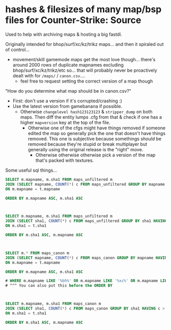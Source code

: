 # hashes & filesizes of many map/bsp files for Counter-Strike: Source

Used to help with archiving maps & hosting a big fastdl.

Originally intended for bhop/surf/xc/kz/trikz maps... and then it spiraled out of control...
- movement/skill gamemode maps get the most love though... there's around 2000 rows of duplicate mapnames excluding bhop/surf/xc/kz/trikz/etc so... that will probably never be proactively dealt with for `/maps/` / `canon.csv`....
	- feel free to request setting the correct version of a map though

"How do you determine what map should be in canon.csv?"
- First: don't use a version if it's corrupted/crashing :)
- Use the latest version from gamebanana if possible.
	- Otherwise `changelevel hash123123123` & `stripper_dump` on both maps.
	Then diff the entity lumps .cfg from that & check if one has a higher `mapversion` key at the top of the file.
		- Otherwise one of the cfgs might have things removed if someone edited the map so generally pick the one that doesn't have things removed. This one is subjective because somethings *should* be removed because they're stupid or break multiplayer but generally using the original release is the "right" move.
			- Otherwise otherwise otherwise pick a version of the map that's packed with textures.


Some useful sql things...
```sql
SELECT m.mapname, m.sha1 FROM maps_unfiltered m
JOIN (SELECT mapname, COUNT(*) c FROM maps_unfiltered GROUP BY mapname HAVING c > 1) t
ON m.mapname = t.mapname

ORDER BY m.mapname ASC, m.sha1 ASC



SELECT m.mapname, m.sha1 FROM maps_unfiltered m
JOIN (SELECT sha1, COUNT(*) c FROM maps_unfiltered GROUP BY sha1 HAVING c > 1) t
ON m.sha1 = t.sha1

ORDER BY m.sha1 ASC, m.mapname ASC



SELECT m.* FROM maps_canon m
JOIN (SELECT mapname, COUNT(*) c FROM maps_canon GROUP BY mapname HAVING c > 1) t
ON m.mapname = t.mapname

ORDER BY m.mapname ASC, m.sha1 ASC

# WHERE m.mapname LIKE '%bh%' OR m.mapname LIKE '%xc%' OR m.mapname LIKE '%kz%' OR m.mapname LIKE '%surf%' OR m.mapname LIKE '%trikz%'
# ^^^ You can also put this before the ORDER BY



SELECT m.mapname, m.sha1 FROM maps_canon m
JOIN (SELECT sha1, COUNT(*) c FROM maps_canon GROUP BY sha1 HAVING c > 1) t
ON m.sha1 = t.sha1

ORDER BY m.sha1 ASC, m.mapname ASC
```
